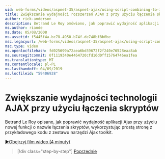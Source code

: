 ```yaml
---
uid: web-forms/videos/aspnet-35/aspnet-ajax/using-script-combining-to-improve-ajax-performance
title: Zwiększanie wydajności rozszerzeń AJAX z przy użyciu łączenia skryptów | Dokumentacja firmy Microsoft
author: rick-anderson
description: Betrand Le Roy omówiono, jak poprawić wydajność aplikacji Ajax przy użyciu nowej funkcji o nazwie łączenia skryptów, wykorzystując prostą stronę z samp...
ms.author: riande
ms.date: 05/08/2008
ms.assetid: f5445f4a-bc78-4950-b74f-de748bf8b0be
msc.legacyurl: /web-forms/videos/aspnet-35/aspnet-ajax/using-script-combining-to-improve-ajax-performance
msc.type: video
ms.openlocfilehash: fd025699a72aea6bd39672f2f240e76528eaa8ab
ms.sourcegitcommit: 0f1119340e4464720cfd16d0ff15764746ea1fea
ms.translationtype: MT
ms.contentlocale: pl-PL
ms.lasthandoff: 04/09/2019
ms.locfileid: "59406928"
---
```

# <a name="using-script-combining-to-improve-ajax-performance"></a>Zwiększanie wydajności technologii AJAX przy użyciu łączenia skryptów

Betrand Le Roy opisano, jak poprawić wydajność aplikacji Ajax przy użyciu nowej funkcji o nazwie łączenia skryptów, wykorzystując prostą stronę z przykładowego kodu z zestawu narzędzi Ajax toolkit.

[&#9654;Obejrzyj film wideo (4 minuty)](https://channel9.msdn.com/Blogs/ASP-NET-Site-Videos/using-script-combining-to-improve-ajax-performance)

> [!div class="step-by-step"]
> [Poprzednie](introduction-to-aspnet-ajax-history.md)
